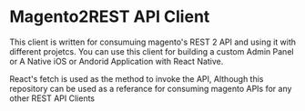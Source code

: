 # Magento2REST API Client

This client is written for consumuing magento's REST 2 API and using it with different projetcs. You can use this client for building a custom
Admin Panel or A Native iOS or Andorid Application with React Native.

React's fetch is used as the method to invoke the API, Although this repository can be used as a referance for consuming magento APIs for any other
REST API Clients
